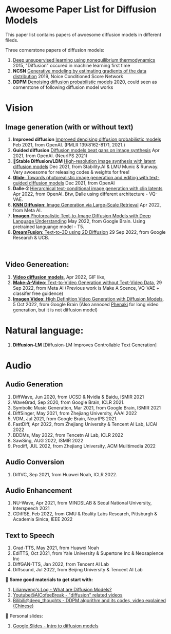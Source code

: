 # Awoesome Paper List for Diffusion Models
This paper list contains papers of awoesome diffusion models in different fileds.

Three cornerstone papers of diffusion models:
1. [Deep unsupervised learning using nonequilibrium thermodynamics](http://proceedings.mlr.press/v37/sohl-dickstein15.html) 2015, "Diffusion" occured in machine learning first time
2. **NCSN** [Generative modeling by estimating gradients of the data distribution](https://proceedings.neurips.cc/paper/2019/hash/3001ef257407d5a371a96dcd947c7d93-Abstract.html) 2019, Noice Conditioned Score Network
3. **DDPM** [Denoising diffusion probabilistic models](https://proceedings.neurips.cc/paper/2020/hash/4c5bcfec8584af0d967f1ab10179ca4b-Abstract.html) 2020, could seen as cornerstone of following diffusion model works

# Vision
## Image generation (with or without text)
1. **Improved diffusion** [Improved denoising diffusion probabilistic models](https://proceedings.mlr.press/v139/nichol21a.html) Feb 2021, from OpenAI.  (PMLR 139:8162-8171, 2021.)
2. **Guided diffusion** [Diffusion models beat gans on image synthesis](https://proceedings.neurips.cc/paper/2021/hash/49ad23d1ec9fa4bd8d77d02681df5cfa-Abstract.html) Apr 2021, from OpenAI. (NeurIPS 2021)
3. 🌟**Stable Diffusion/LDM** [High-resolution image synthesis with latent diffusion models](https://openaccess.thecvf.com/content/CVPR2022/html/Rombach_High-Resolution_Image_Synthesis_With_Latent_Diffusion_Models_CVPR_2022_paper.html)  Dec 2021, from Stability.AI & LMU Munic & Runway. Very awoesome for releasing codes & weights for free!
4. [**Glide**: Towards photorealistic image generation and editing with text-guided diffusion models](https://arxiv.org/abs/2112.10741) Dec 2021, from OpenAI
5. **Dalle-2** [Hierarchical text-conditional image generation with clip latents](https://arxiv.org/abs/2204.06125) Apr 2022, from OpenAI. Btw, Dalle using different architecture -  VQ-VAE. 
6. [**KNN Diffusion**: Image Generation via Large-Scale Retrieval](https://arxiv.org/abs/2204.02849) Apr 2022, from Meta AI.
7. [**Imagen**:Photorealistic Text-to-Image Diffusion Models with Deep Language Understanding](https://arxiv.org/abs/2205.11487) May 2022,  from Google Brain. Using pretrained languange model - T5.
8. [**DreamFusion**: Text-to-3D using 2D Diffusion](https://arxiv.org/abs/2209.14988) 29 Sep 2022, from Google Research & UCB.

　
## Video Genereation: 
1. [**Video diffusion models**](https://arxiv.org/abs/2204.03458), Apr 2022, GIF like, 
2. [**Make-A-Video**: Text-to-Video Generation without Text-Video Data](https://arxiv.org/abs/2209.14792), 29 Sep 2022, from Meta AI (Previous work is Make A Scence, VQ-VAE + classifer free guidence)
3. [**Imagen Video**: High Definition Video Generation with Diffusion Models](https://arxiv.org/abs/2210.02303), 5 Oct 2022, from Google Brain (Also annoced [Phenaki](https://arxiv.org/abs/2210.02399) for long video generation, but it is not diffusion model)

# Natural language:
1. **Diffusion-LM** [Diffusion-LM Improves Controllable Text Generation]

# Audio
## Audio Generation
1. DiffWave, Jun 2020, from UCSD & Nvidia & Baidu, ISMIR 2021
2. WaveGrad, Sep 2020, from Google Brain, ICLR 2021.
3. Symbolic Music Generation, Mar 2021, from Google Brain, ISMIR 2021
4. DiffSinger, May 2021, from Zhejiang University, AAAI 2022
5. VDM, Jul 2021, from Google Brain, NeurIPS 2021.
6. FastDiff, Apr 2022, from Zhejiang University & Tencent AI Lab, IJCAI 2022
7. BDDMs, May 2022, from Tencetn AI Lab, ICLR 2022
8. SawSing, AUG 2022, ISMIR 2022
9. Prodiff, JUL 2022, from Zhejiang University, ACM Muiltimedia 2022

## Audio Conversion
1. DiffVC, Sep 2021, from Huawei Noah, ICLR 2022.

## Audio Enhancement
1. NU-Wave, Apr 2021, from MINDSLAB & Seoul National University, Interspeech 2021
2. CDiffSE, Feb 2022, from CMU & Reality Labs Research, Pittsburgh & Academia Sinica, IEEE 2022

## Text to Speech
1. Grad-TTS, May 2021, from Huawei Noah
2. EdiTTS, Oct 2021, from Yale University & Supertone Inc & Neosapience Inc
3. DiffGAN-TTS, Jan 2022, from Tencent AI Lab
4. Diffsound, Jul 2022, from Beijing University & Tencent AI Lab



🦄 **Some good materials to get start with:**
1. [Lilianweng's Log - What are Diffusion Models?](https://lilianweng.github.io/posts/2021-07-11-diffusion-models)
2. [Youtube@AICofeeBreak - "diffusion" related videos](https://www.youtube.com/c/AICoffeeBreak/search?query=diffusion)
3. [Bilibili@deep_thoughts - DDPM algorithm and its codes, video explained (Chinese)](https://www.bilibili.com/video/BV1b541197HX/?spm_id_from=333.337.search-card.all.click&vd_source=12957bc7127f3a408af0ba8928de89b3)


👾 Personal slides:
1. [Google Slides - Intro to diffusion models](https://docs.google.com/presentation/d/e/2PACX-1vSBq6Mio9NvmAk8snqwxlcAUlVABrJYg8L5itf6AxK6k1MoFEYjXY2b-NVLyG2mu8Ae77p-GhhjLRFw/pub?start=false&loop=false&delayms=3000)
